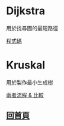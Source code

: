 
# Dijkstra
用於找尋圖的最短路徑

[程式碼](https://github.com/Rita626/HK/blob/master/HW6/Dijkstra_05170229.py)

# Kruskal
用於製作最小生成樹

[兩者流程 & 比較](https://github.com/Rita626/HK/blob/master/HW6/Kruskal_Dijkstra_%E5%8E%9F%E7%90%86%E6%B5%81%E7%A8%8B05170229.pdf)

## [回首頁](https://github.com/Rita626/HK)
